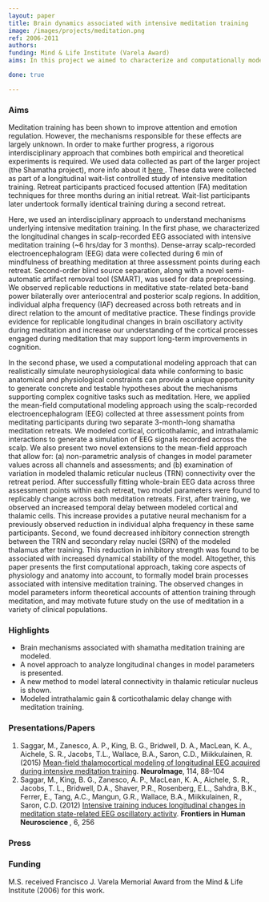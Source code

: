 ```yaml
---
layout: paper
title: Brain dynamics associated with intensive meditation training
image: /images/projects/meditation.png
ref: 2006-2011
authors: 
funding: Mind & Life Institute (Varela Award)
aims: In this project we aimed to characterize and computationally model the longitudinal changes in neural activity (EEG) associated with intensive meditation training (~6 hrs/d for 3 months). This project was done as a part of a larger project (the Shamatha project) whose goal was to study the effects of intensive meditation practice on attention, emotional regulation, and the associated neural correlates.

done: true

---
```


### Aims

Meditation training has been shown to improve attention and emotion regulation. However, the mechanisms responsible for these effects are largely unknown. In order to make further progress, a rigorous interdisciplinary approach that combines both empirical and theoretical experiments is required. We used data collected as part of the larger project (the Shamatha project), more info about it <a href=""> here </a>. These data were collected as part of a longitudinal wait-list controlled study of intensive meditation training. Retreat participants practiced focused attention (FA) meditation techniques for three months during an initial retreat. Wait-list participants later undertook formally identical training during a second retreat. 

Here, we used an interdisciplinary approach to understand mechanisms underlying intensive meditation training. In the first phase, we characterized the longitudinal changes in scalp-recorded EEG associated with intensive meditation training (~6 hrs/day for 3 months). Dense-array scalp-recorded electroencephalogram (EEG) data were collected during 6 min of mindfulness of breathing meditation at three assessment points during each retreat. Second-order blind source separation, along with a novel semi-automatic artifact removal tool (SMART), was used for data preprocessing. We observed replicable reductions in meditative state-related beta-band power bilaterally over anteriocentral and posterior scalp regions. In addition, individual alpha frequency (IAF) decreased across both retreats and in direct relation to the amount of meditative practice. These findings provide evidence for replicable longitudinal changes in brain oscillatory activity during meditation and increase our understanding of the cortical processes engaged during meditation that may support long-term improvements in cognition.

In the second phase, we used a computational modeling approach that can realistically simulate neurophysiological data while conforming to basic anatomical and physiological constraints can provide a unique opportunity to generate concrete and testable hypotheses about the mechanisms supporting complex cognitive tasks such as meditation. Here, we applied the mean-field computational modeling approach using the scalp-recorded electroencephalogram (EEG) collected at three assessment points from meditating participants during two separate 3-month-long shamatha meditation retreats. We modeled cortical, corticothalamic, and intrathalamic interactions to generate a simulation of EEG signals recorded across the scalp. We also present two novel extensions to the mean-field approach that allow for: (a) non-parametric analysis of changes in model parameter values across all channels and assessments; and (b) examination of variation in modeled thalamic reticular nucleus (TRN) connectivity over the retreat period. After successfully fitting whole-brain EEG data across three assessment points within each retreat, two model parameters were found to replicably change across both meditation retreats. First, after training, we observed an increased temporal delay between modeled cortical and thalamic cells. This increase provides a putative neural mechanism for a previously observed reduction in individual alpha frequency in these same participants. Second, we found decreased inhibitory connection strength between the TRN and secondary relay nuclei (SRN) of the modeled thalamus after training. This reduction in inhibitory strength was found to be associated with increased dynamical stability of the model. Altogether, this paper presents the first computational approach, taking core aspects of physiology and anatomy into account, to formally model brain processes associated with intensive meditation training. The observed changes in model parameters inform theoretical accounts of attention training through meditation, and may motivate future study on the use of meditation in a variety of clinical populations.

### Highlights
- Brain mechanisms associated with shamatha meditation training are modeled.
- A novel approach to analyze longitudinal changes in model parameters is presented.
- A new method to model lateral connectivity in thalamic reticular nucleus is shown.
- Modeled intrathalamic gain & corticothalamic delay change with meditation training.

### Presentations/Papers
1. Saggar, M., Zanesco, A. P., King, B. G., Bridwell, D. A., MacLean, K. A., Aichele, S. R., Jacobs, T.L., Wallace, B.A., Saron, C.D., Miikkulainen, R. (2015) <a href="http://dx.doi.org/10.1016/j.neuroimage.2015.03.073 "> Mean-field thalamocortical modeling of longitudinal EEG acquired during intensive meditation training</a>. <strong>NeuroImage</strong>, 114, 88–104 
2. Saggar, M., King, B. G., Zanesco, A. P., MacLean, K. A., Aichele, S. R., Jacobs, T. L., Bridwell, D.A., Shaver, P.R., Rosenberg, E.L., Sahdra, B.K., Ferrer, E., Tang, A.C., Mangun, G.R., Wallace, B.A., Miikkulainen, R., Saron, C.D. (2012) <a href="http://dx.doi.org/10.3389/fnhum.2012.00256 "> Intensive training induces longitudinal changes in meditation state-related EEG oscillatory activity</a>. <strong> Frontiers in Human Neuroscience </strong>, 6, 256 

### Press


### Funding
M.S. received Francisco J. Varela Memorial Award from the Mind & Life Institute (2006) for this work.
